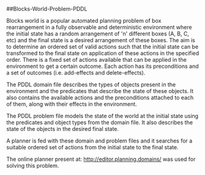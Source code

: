 ##Blocks-World-Problem-PDDL

Blocks world is a popular automated planning problem of box rearrangement in a fully observable and deterministic environment where the initial state has a random arrangement of 'n' different boxes (A, B, C, etc) and the final state is a desired arrangement of these boxes. The aim is to determine an ordered set of valid actions such that the initial state can be transformed to the final state on application of these actions in the specified order. There is a fixed set of actions available that can be applied in the environment to get a certain outcome. Each action has its preconditions and a set of outcomes (i.e. add-effects and delete-effects).

The PDDL domain file describes the types of objects present in the environment and the predicates that describe the state of these objects. It also contains the available actions and the preconditions attached to each of them, along with their effects in the environment.

The PDDL problem file models the state of the world at the initial state using the predicates and object types from the domain file. It also describes the state of the objects in the desired final state. 

A planner is fed with these domain and problem files and it searches for a suitable ordered set of actions from the initial state to the final state.

The online planner present at: http://editor.planning.domains/ was used for solving this problem.
